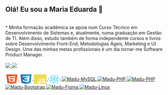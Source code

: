 ## Olá! Eu sou a Maria Eduarda 👋
<br>
 * Minha formação acadêmica se apoia num Curso Técnico em Desenvolvimento de Sistemas e, atualmente, numa graduação em Gestão de TI. Além disso, estudo também de forma independente cursos e livros sobre Desenvolvimento Front-End, Metodologias Ágeis, Marketing e UI Design. Uma das minhas metas profissionais é um dia tornar-me Software Product Manager.
<br>
<br>
<div align="left">
  <a href="https://github.com/mariaedualb">
  <img height="180em" src="https://github-readme-stats.vercel.app/api?username=mariaedualb&show_icons=true&theme=radical&include_all_commits=true&count_private=true"/> <img height="180em" src="https://github-readme-stats.vercel.app/api/top-langs/?username=mariaedualb&layout=compact&langs_count=7&theme=radical"/>
</div>
<div style="display: inline_block"><br>
  <img align="center" alt="Madu-HTML" height="30" width="40" src="https://raw.githubusercontent.com/devicons/devicon/master/icons/html5/html5-original.svg">
  <img align="center" alt="Madu-CSS" height="30" width="40" src="https://raw.githubusercontent.com/devicons/devicon/master/icons/css3/css3-original.svg">
  <img align="center" alt="Madu-Js" height="30" width="40" src="https://raw.githubusercontent.com/devicons/devicon/master/icons/javascript/javascript-plain.svg">
  <img align="center" alt="Madu-React" height="30" width="40" src="https://raw.githubusercontent.com/devicons/devicon/master/icons/react/react-original.svg">
  <img align="center" alt="Madu-MySQL" height="30" width="40" src="https://cdn.jsdelivr.net/gh/devicons/devicon/icons/mysql/mysql-original-wordmark.svg" />
  <img align="center" alt="Madu-PHP" height="30" width="40" src="https://cdn.jsdelivr.net/gh/devicons/devicon/icons/php/php-original.svg"/>
  <img align="center" alt="Madu-PHP" height="30" width="40" src="https://cdn.jsdelivr.net/gh/devicons/devicon/icons/nodejs/nodejs-original.svg" />
  <img align="center" alt="Madu-Bootstrap" height="30" width="40" src="https://cdn.jsdelivr.net/gh/devicons/devicon/icons/bootstrap/bootstrap-original.svg" />
  <img align="center" alt="Madu-Figma" height="30" width="40" src="https://cdn.jsdelivr.net/gh/devicons/devicon/icons/figma/figma-original.svg" />
  <img align="center" alt="Madu-Linux" height="30" width="40" src="https://cdn.jsdelivr.net/gh/devicons/devicon/icons/linux/linux-original.svg" />
</div>
